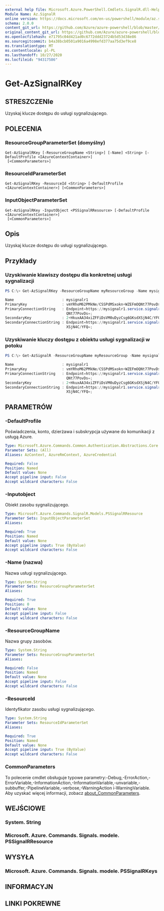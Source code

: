 ```yaml
---
external help file: Microsoft.Azure.PowerShell.Cmdlets.SignalR.dll-Help.xml
Module Name: Az.SignalR
online version: https://docs.microsoft.com/en-us/powershell/module/az.signalr/get-azsignalrkey
schema: 2.0.0
content_git_url: https://github.com/Azure/azure-powershell/blob/master/src/SignalR/SignalR/help/Get-AzSignalRKey.md
original_content_git_url: https://github.com/Azure/azure-powershell/blob/master/src/SignalR/SignalR/help/Get-AzSignalRKey.md
ms.openlocfilehash: e71795c04d421ad0c6772ddd23724b5d53d38e86
ms.sourcegitcommit: b4a38bcb0501a9016a4998efd377aa75d3ef9ce8
ms.translationtype: MT
ms.contentlocale: pl-PL
ms.lasthandoff: 10/27/2020
ms.locfileid: "94317586"
---
```

# Get-AzSignalRKey

## STRESZCZENIe
Uzyskaj klucze dostępu do usługi sygnalizującego.

## POLECENIA

### ResourceGroupParameterSet (domyślny)
```
Get-AzSignalRKey [-ResourceGroupName <String>] [-Name] <String> [-DefaultProfile <IAzureContextContainer>]
 [<CommonParameters>]
```

### ResourceIdParameterSet
```
Get-AzSignalRKey -ResourceId <String> [-DefaultProfile <IAzureContextContainer>] [<CommonParameters>]
```

### InputObjectParameterSet
```
Get-AzSignalRKey -InputObject <PSSignalRResource> [-DefaultProfile <IAzureContextContainer>]
 [<CommonParameters>]
```

## Opis
Uzyskaj klucze dostępu do usługi sygnalizującego.

## Przykłady

### Uzyskiwanie klawiszy dostępu dla konkretnej usługi sygnalizacji
```powershell
PS C:\> Get-AzSignalRKey -ResourceGroupName myResourceGroup -Name mysignalr1

Name                      : mysignalr1
PrimaryKey                : vmYRhoM62PMkNe/CSSPdMSxokn+WZEFmOQNt77PovDs=
PrimaryConnectionString   : Endpoint=https://mysignalr1.service.signalr.net;AccessKey=vmYRhoM62PMkNe/CSSPdMSxokn+WZEFmO
                            QNt77PovDs=;
SecondaryKey              : 2+HkuxAA34xiZFFiDsVM0uDyzCsg6GKsdXSjN4C/YFQ=
SecondaryConnectionString : Endpoint=https://mysignalr1.service.signalr.net;AccessKey=2+HkuxAA34xiZFFiDsVM0uDyzCsg6GKsd
                            XSjN4C/YFQ=;
```

### Uzyskiwanie kluczy dostępu z obiektu usługi sygnalizacji w potoku

```powershell
PS C:\> Get-AzSignalR -ResourceGroupName myResourceGroup -Name mysignalr1 | Get-AzSignalRKey

Name                      : mysignalr1
PrimaryKey                : vmYRhoM62PMkNe/CSSPdMSxokn+WZEFmOQNt77PovDs=
PrimaryConnectionString   : Endpoint=https://mysignalr1.service.signalr.net;AccessKey=vmYRhoM62PMkNe/CSSPdMSxokn+WZEFmO
                            QNt77PovDs=;
SecondaryKey              : 2+HkuxAA34xiZFFiDsVM0uDyzCsg6GKsdXSjN4C/YFQ=
SecondaryConnectionString : Endpoint=https://mysignalr1.service.signalr.net;AccessKey=2+HkuxAA34xiZFFiDsVM0uDyzCsg6GKsd
                            XSjN4C/YFQ=;
```

## PARAMETRÓW

### -DefaultProfile
Poświadczenia, konto, dzierżawa i subskrypcja używane do komunikacji z usługą Azure.

```yaml
Type: Microsoft.Azure.Commands.Common.Authentication.Abstractions.Core.IAzureContextContainer
Parameter Sets: (All)
Aliases: AzContext, AzureRmContext, AzureCredential

Required: False
Position: Named
Default value: None
Accept pipeline input: False
Accept wildcard characters: False
```

### -Inputobject
Obiekt zasobu sygnalizującego.

```yaml
Type: Microsoft.Azure.Commands.SignalR.Models.PSSignalRResource
Parameter Sets: InputObjectParameterSet
Aliases:

Required: True
Position: Named
Default value: None
Accept pipeline input: True (ByValue)
Accept wildcard characters: False
```

### -Name (nazwa)
Nazwa usługi sygnalizującego.

```yaml
Type: System.String
Parameter Sets: ResourceGroupParameterSet
Aliases:

Required: True
Position: 0
Default value: None
Accept pipeline input: False
Accept wildcard characters: False
```

### -ResourceGroupName
Nazwa grupy zasobów.

```yaml
Type: System.String
Parameter Sets: ResourceGroupParameterSet
Aliases:

Required: False
Position: Named
Default value: None
Accept pipeline input: False
Accept wildcard characters: False
```

### -ResourceId
Identyfikator zasobu usługi sygnalizującego.

```yaml
Type: System.String
Parameter Sets: ResourceIdParameterSet
Aliases:

Required: True
Position: Named
Default value: None
Accept pipeline input: True (ByValue)
Accept wildcard characters: False
```

### CommonParameters
To polecenie cmdlet obsługuje typowe parametry:-Debug,-ErrorAction,-ErrorVariable,-InformationAction,-InformationVariable,-unvariable,-subbuffer,-PipelineVariable,-verbose,-WarningAction i-WarningVariable. Aby uzyskać więcej informacji, zobacz [about_CommonParameters](http://go.microsoft.com/fwlink/?LinkID=113216).

## WEJŚCIOWE

### System. String
### Microsoft. Azure. Commands. Signals. modele. PSSignalRResource
## WYSYŁA

### Microsoft. Azure. Commands. Signals. modele. PSSignalRKeys
## INFORMACYJN

## LINKI POKREWNE
